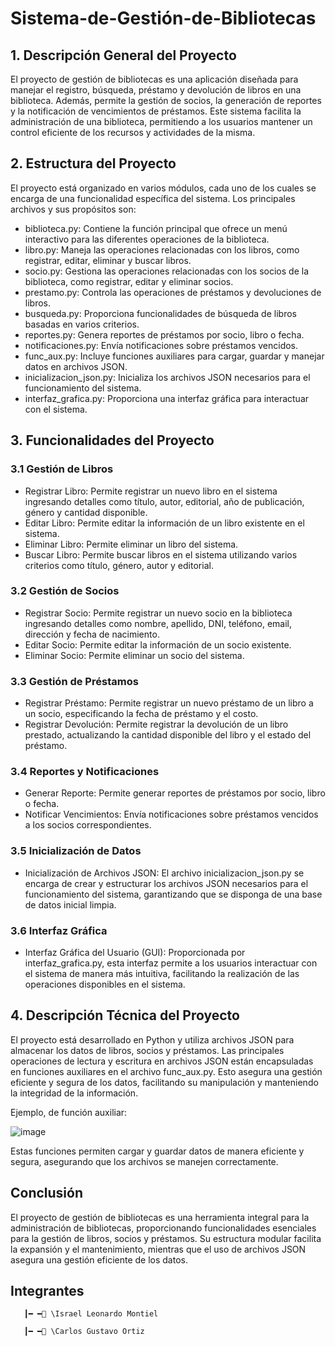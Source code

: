 # Sistema-de-Gestión-de-Bibliotecas

## 1. Descripción General del Proyecto
El proyecto de gestión de bibliotecas es una aplicación diseñada para manejar el registro, búsqueda, préstamo y devolución de libros en una biblioteca. Además, permite la gestión de socios, la generación de reportes y la notificación de vencimientos de préstamos. Este sistema facilita la administración de una biblioteca, permitiendo a los usuarios mantener un control eficiente de los recursos y actividades de la misma.

## 2. Estructura del Proyecto
El proyecto está organizado en varios módulos, cada uno de los cuales se encarga de una funcionalidad específica del sistema. Los principales archivos y sus propósitos son:

* biblioteca.py: Contiene la función principal que ofrece un menú interactivo para las diferentes operaciones de la biblioteca.
* libro.py: Maneja las operaciones relacionadas con los libros, como registrar, editar, eliminar y buscar libros.
* socio.py: Gestiona las operaciones relacionadas con los socios de la biblioteca, como registrar, editar y eliminar socios.
* prestamo.py: Controla las operaciones de préstamos y devoluciones de libros.
* busqueda.py: Proporciona funcionalidades de búsqueda de libros basadas en varios criterios.
* reportes.py: Genera reportes de préstamos por socio, libro o fecha.
* notificaciones.py: Envía notificaciones sobre préstamos vencidos.
* func_aux.py: Incluye funciones auxiliares para cargar, guardar y manejar datos en archivos JSON.
* inicializacion_json.py: Inicializa los archivos JSON necesarios para el funcionamiento del sistema.
* interfaz_grafica.py: Proporciona una interfaz gráfica para interactuar con el sistema.

## 3. Funcionalidades del Proyecto
### 3.1 Gestión de Libros
* Registrar Libro: Permite registrar un nuevo libro en el sistema ingresando detalles como título, autor, editorial, año de publicación, género y cantidad disponible.
* Editar Libro: Permite editar la información de un libro existente en el sistema.
* Eliminar Libro: Permite eliminar un libro del sistema.
* Buscar Libro: Permite buscar libros en el sistema utilizando varios criterios como título, género, autor y editorial.
### 3.2 Gestión de Socios
* Registrar Socio: Permite registrar un nuevo socio en la biblioteca ingresando detalles como nombre, apellido, DNI, teléfono, email, dirección y fecha de nacimiento.
* Editar Socio: Permite editar la información de un socio existente.
* Eliminar Socio: Permite eliminar un socio del sistema.
### 3.3 Gestión de Préstamos
* Registrar Préstamo: Permite registrar un nuevo préstamo de un libro a un socio, especificando la fecha de préstamo y el costo.
* Registrar Devolución: Permite registrar la devolución de un libro prestado, actualizando la cantidad disponible del libro y el estado del préstamo.
### 3.4 Reportes y Notificaciones
* Generar Reporte: Permite generar reportes de préstamos por socio, libro o fecha.
* Notificar Vencimientos: Envía notificaciones sobre préstamos vencidos a los socios correspondientes.
### 3.5 Inicialización de Datos
* Inicialización de Archivos JSON: El archivo inicializacion_json.py se encarga de crear y estructurar los archivos JSON necesarios para el funcionamiento del sistema, garantizando que se disponga de una base de datos inicial limpia.
### 3.6 Interfaz Gráfica
* Interfaz Gráfica del Usuario (GUI): Proporcionada por interfaz_grafica.py, esta interfaz permite a los usuarios interactuar con el sistema de manera más intuitiva, facilitando la realización de las operaciones disponibles en el sistema.
  
## 4. Descripción Técnica del Proyecto
El proyecto está desarrollado en Python y utiliza archivos JSON para almacenar los datos de libros, socios y préstamos. Las principales operaciones de lectura y escritura en archivos JSON están encapsuladas en funciones auxiliares en el archivo func_aux.py. Esto asegura una gestión eficiente y segura de los datos, facilitando su manipulación y manteniendo la integridad de la información.

Ejemplo, de función auxiliar:

![image](https://github.com/Gustaf02/Sistema-de-Gestion-de-Bibliotecas/assets/92409193/dba8ad21-070b-4324-b2bd-5fe262e55af5)

Estas funciones permiten cargar y guardar datos de manera eficiente y segura, asegurando que los archivos se manejen correctamente.

## Conclusión
El proyecto de gestión de bibliotecas es una herramienta integral para la administración de bibliotecas, proporcionando funcionalidades esenciales para la gestión de libros, socios y préstamos. Su estructura modular facilita la expansión y el mantenimiento, mientras que el uso de archivos JSON asegura una gestión eficiente de los datos.

## Integrantes 
       
       ┃━ ━📂 \Israel Leonardo Montiel 

       ┃━ ━📂 \Carlos Gustavo Ortiz





